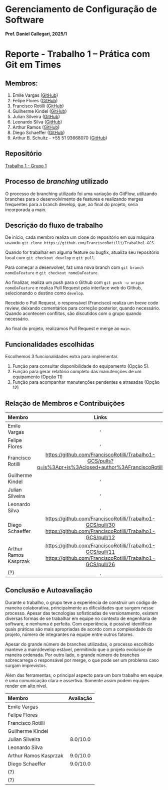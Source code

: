 
# Gerenciamento de Configuração de Software
**Prof. Daniel Callegari, 2025/1**

# Reporte - Trabalho 1 – Prática com Git em Times

## Membros:
1. Emile Vargas ([GitHub](https://github.com/emivargxs))
1. Felipe Flores ([GitHub](https://github.com/FelipeSF97))
1. Francisco Rotilli ([GitHub](https://github.com/FranciscoRotilli))
1. Guilherme Kindel ([GitHub](https://github.com/Kindelgui))
1. Julian Silveira ([GitHub](https://github.com/jfrvs))
1. Leonardo Silva ([GitHub](https://github.com/LeonardollSilva))
1. Arthur Ramos ([GitHub](https://github.com/kasprzak-k))
1. Diego Schaeffer ([GitHub](https://github.com/szchaeffer))
1. Arthur B. Schultz - +55 51 93668070 ([GitHub](https://github.com/arturbschultz))

## Repositório

[Trabalho 1 - Grupo 1](https://github.com/FranciscoRotilli/Trabalho1-GCS)

## Processo de *branching* utilizado

O processo de branching utilizado foi uma variação do GitFlow, utilizando branches para o desenvolvimento de features e realizando merges frequentes para a branch develop, que, ao final do projeto, seria incorporada a main.

## Descrição do fluxo de trabalho

De início, cada membro realiza um clone do repositório em sua máquina usando `git clone https://github.com/FranciscoRotilli/Trabalho1-GCS`.

Quando for trabalhar em alguma feature ou bugfix, atualiza seu repositório local com `git checkout develop` e `git pull`.

Para começar a desenvolver, faz uma nova branch com `git branch nomeDaFeature` e `git checkout nomeDaFeature`.

Ao finalizar, realiza um push para o Github com `git push -u origin nomeDaFeature` e realiza Pull Request pela interface web do Github, selecionando o destino como `develop`.

Recebido o Pull Request, o responsável (Francisco) realiza um breve code review, deixando comentários para correção posterior, quando necessário.
Quando acontecem conflitos, são discutidos com o grupo quando necessário.

Ao final do projeto, realizamos Pull Request e merge ao `main`.

## Funcionalidades escolhidas

Escolhemos 3 funcionalidades extra para implementar.

1. Função para consultar disponibilidade do equipamento (Opção 5).
1. Função para gerar relatório completo das manutenções de um equipamento (Opção 11)
1. Função para acompanhar manutenções pendentes e atrasadas (Opção 12)


## Relação de Membros e Contribuições

| Membro | Links |
|:-----|:------:|
| Emile Vargas | [](), []() |
| Felipe Flores | [](), []() |
| Francisco Rotilli | []()https://github.com/FranciscoRotilli/Trabalho1-GCS/pulls?q=is%3Apr+is%3Aclosed+author%3AFranciscoRotilli []() |
| Guilherme Kindel | [](), []() |
| Julian Silveira | [](), []() |
| Leonardo Silva | [](), []() |
| Diego Schaeffer | []()https://github.com/FranciscoRotilli/Trabalho1-GCS/pull/30 https://github.com/FranciscoRotilli/Trabalho1-GCS/pull/12 []() |
| Arthur Ramos Kasprzak | []()https://github.com/FranciscoRotilli/Trabalho1-GCS/pull/11 https://github.com/FranciscoRotilli/Trabalho1-GCS/pull/26 []() |
| (?) | [](), []() |

## Conclusão e Autoavaliação

Durante o trabalho, o grupo teve a experiência de construir um código de maneira colaborativa, principalmente as dificuldades que surgem nesse processo. Apesar das tecnologias sofisticadas de versionamento, existem diversas formas de se trabalhar em equipe no contexto de engenharia de software, e nenhuma é perfeita. Com experiência, é possível identificar quais práticas são mais apropriadas de acordo com a complexidade do projeto, número de integrantes na equipe entre outros fatores.

Apesar do grande número de branches utilizadas, o processo escolhido manteve a main/develop estável, permitindo que o projeto evoluísse de maneira ordenada. Por outro lado, o grande número de branches sobrecarrega o responsável por merge, o que pode ser um problema caso surgam imprevistos.

Além das ferramentas, o principal aspecto para um bom trabalho em equipe é uma comunicação clara e assertiva. Somente assim podem equipes render em alto nível.

| Membro | Avaliação |
|:-----|:------:|
| Emile Vargas |  |
| Felipe Flores |  |
| Francisco Rotilli |  |
| Guilherme Kindel |  |
| Julian Silveira | 8.0/10.0 |
| Leonardo Silva |  |
| Arthur Ramos Kasprzak | 9.0/10.0 |
| Diego Schaeffer | 9.0/10.0 |
| (?) |  |
| (?) |  |
